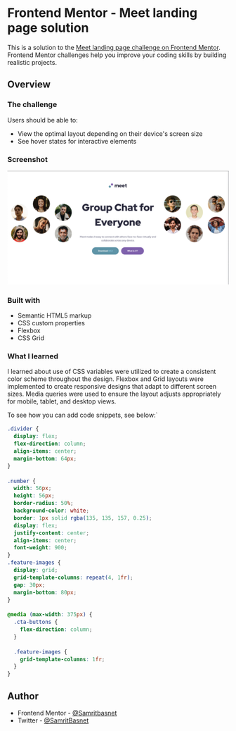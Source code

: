 # Frontend Mentor - Meet landing page solution

This is a solution to the [Meet landing page challenge on Frontend Mentor](https://www.frontendmentor.io/challenges/meet-landing-page-rbTDS6OUR). Frontend Mentor challenges help you improve your coding skills by building realistic projects.

## Overview

### The challenge

Users should be able to:

- View the optimal layout depending on their device's screen size
- See hover states for interactive elements

### Screenshot

![](./starter-code/Screenshot%20.png)

### Built with

- Semantic HTML5 markup
- CSS custom properties
- Flexbox
- CSS Grid

### What I learned

I learned about use of CSS variables were utilized to create a consistent color scheme throughout the design.
Flexbox and Grid layouts were implemented to create responsive designs that adapt to different screen sizes.
Media queries were used to ensure the layout adjusts appropriately for mobile, tablet, and desktop views.

To see how you can add code snippets, see below:`

```css
.divider {
  display: flex;
  flex-direction: column;
  align-items: center;
  margin-bottom: 64px;
}

.number {
  width: 56px;
  height: 56px;
  border-radius: 50%;
  background-color: white;
  border: 1px solid rgba(135, 135, 157, 0.25);
  display: flex;
  justify-content: center;
  align-items: center;
  font-weight: 900;
}
.feature-images {
  display: grid;
  grid-template-columns: repeat(4, 1fr);
  gap: 30px;
  margin-bottom: 80px;
}

@media (max-width: 375px) {
  .cta-buttons {
    flex-direction: column;
  }

  .feature-images {
    grid-template-columns: 1fr;
  }
}
```

## Author

- Frontend Mentor - [@Samritbasnet](https://www.frontendmentor.io/profile/samritbasnet)
- Twitter - [@SamritBasnet](https://www.twitter.com/SamritBasnet70)
